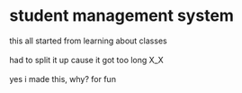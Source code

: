 # student management system

this all started from learning about classes
</br>
</br>
had to split it up cause it got too long X_X
</br>
</br>
yes i made this, why? for fun
